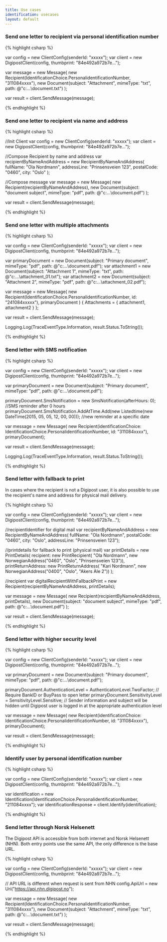 ```yaml
---
title: Use cases
identification: usecases
layout: default
---
```


<h3 id="uc01">Send one letter to recipient via personal identification number</h3>

{% highlight csharp %}

var config = new ClientConfig(senderId: "xxxxx");
var client = new DigipostClient(config, thumbprint: "84e492a972b7e...");

var message = new Message(
    new Recipient(IdentificationChoice.PersonalidentificationNumber, "311084xxxx"),
    new Document(subject: "Attachment", mimeType: "txt", path: @"c:\...\document.txt")
  );

var result = client.SendMessage(message); 

{% endhighlight %}

<h3 id="uc02">Send one letter to recipient via name and address</h3>

{% highlight csharp %}

//Init Client
var config = new ClientConfig(senderId: "xxxxx");
var client = new DigipostClient(config, thumbprint: "84e492a972b7e...");

//Compose Recipient by name and address
var recipientByNameAndAddress = new RecipientByNameAndAddress(
    fullName: "Ola Nordmann",
    addressLine: "Prinsensveien 123",
    postalCode: "0460",
    city: "Oslo"
   );

//Compose message
var message = new Message(
    new Recipient(recipientByNameAndAddress),
    new Document(subject: "document subject", mimeType: "pdf", path: @"c:\...\document.pdf")
    );

var result = client.SendMessage(message);

{% endhighlight %}

<h3 id="uc03">Send one letter with multiple attachments</h3>

{% highlight csharp %}

var config = new ClientConfig(senderId: "xxxxx");
var client = new DigipostClient(config, thumbprint: "84e492a972b7e...");

var primaryDocument = new Document(subject: "Primary document", mimeType: "pdf", path: @"c:\...\document.pdf");
var attachment1 = new Document(subject: "Attachment 1", mimeType: "txt", path: @"c:\...\attachment_01.txt");
var attachment2 = new Document(subject: "Attachment 2", mimeType: "pdf", path: @"c:\...\attachment_02.pdf");

var message = new Message(
    new Recipient(IdentificationChoice.PersonalidentificationNumber, id: "241084xxxxx"), primaryDocument
    ) { Attachments = { attachment1, attachment2 } };

var result = client.SendMessage(message);

Logging.Log(TraceEventType.Information, result.Status.ToString());

{% endhighlight %}

<h3 id="uc05">Send letter with SMS notification</h3>

{% highlight csharp %}

var config = new ClientConfig(senderId: "xxxxx");
var client = new DigipostClient(config, thumbprint: "84e492a972b7e...");

var primaryDocument = new Document(subject: "Primary document", mimeType: "pdf", path: @"c:\...\document.pdf");

primaryDocument.SmsNotification = new SmsNotification(afterHours: 0); //SMS reminder after 0 hours
primaryDocument.SmsNotification.AddAtTime.Add(new Listedtime(new DateTime(2015, 05, 05, 12, 00, 00))); //new reminder at a specific date

var message = new Message(
    new Recipient(identificationChoice: IdentificationChoice.PersonalidentificationNumber, id: "311084xxxx"), primaryDocument);

var result = client.SendMessage(message);

Logging.Log(TraceEventType.Information, result.Status.ToString());

{% endhighlight %}

<h3 id="uc06">Send letter with fallback to print</h3>

In cases where the recipient is not a Digipost user, it is also possible to use the recipient's name and address for physical mail delivery.

{% highlight csharp %}

var config = new ClientConfig(senderId: "xxxxx");
var client = new DigipostClient(config, thumbprint: "84e492a972b7e...");

//recipientIdentifier for digital mail
var recipientByNameAndAddress = new RecipientByNameAndAddress(
    fullName: "Ola Nordmann",
    postalCode: "0460",
    city: "Oslo",
    addressLine: "Prinsensveien 123");

//printdetails for fallback to print (physical mail)
var printDetails =
    new PrintDetails(
        recipient: new PrintRecipient(
            "Ola Nordmann",
            new NorwegianAddress("0460", "Oslo", "Prinsensveien 123")),
        printReturnAddress: new PrintReturnAddress(
            "Kari Nordmann",
            new NorwegianAddress("0400", "Oslo", "Akers Àle 2"))
        );

//recipient
var digitalRecipientWithFallbackPrint = new Recipient(recipientByNameAndAddress, printDetails);

var message = new Message(
    new Recipient(recipientByNameAndAddress, printDetails),
    new Document(subject: "document subject", mimeType: "pdf", path: @"c:\...\document.pdf")
   );

var result = client.SendMessage(message);

{% endhighlight %}

<h3 id="uc07">Send letter with higher security level</h3>

{% highlight csharp %}

var config = new ClientConfig(senderId: "xxxxx");
var client = new DigipostClient(config, thumbprint: "84e492a972b7e...");

var primaryDocument = new Document(subject: "Primary document", mimeType: "pdf", path: @"c:\...\document.pdf");

primaryDocument.AuthenticationLevel = AuthenticationLevel.TwoFactor; // Require BankID or BuyPass to open letter
primaryDocument.SensitivityLevel = SensitivityLevel.Sensitive; // Sender information and subject will be hidden until Digipost user is logged in at the appropriate authentication level

var message = new Message(
    new Recipient(identificationChoice: IdentificationChoice.PersonalidentificationNumber, id: "311084xxxx"), primaryDocument);

var result = client.SendMessage(message);

{% endhighlight %}

<h3 id="uc08">Identify user by personal identification number</h3>

{% highlight csharp %}

var config = new ClientConfig(senderId: "xxxxx");
var client = new DigipostClient(config, thumbprint: "84e492a972b7e...");

var identification = new Identification(IdentificationChoice.PersonalidentificationNumber, "211084xxxx");
var identificationResponse = client.Identify(identification); 

{% endhighlight %}

<h3 id="uc09">Send letter through Norsk Helsenett</h3>

The Digipost API is accessible from both internet and Norsk Helsenett (NHN). Both entry points use the same API, the only difference is the base URL.

{% highlight csharp %}

var config = new ClientConfig(senderId: "xxxxx");
var client = new DigipostClient(config, thumbprint: "84e492a972b7e...");

// API URL is different when request is sent from NHN
config.ApiUrl = new Uri("https://api.nhn.digipost.no");

var message = new Message(
    new Recipient(IdentificationChoice.PersonalidentificationNumber, "311084xxxx"),
    new Document(subject: "Attachment", mimeType: "txt", path: @"c:\...\document.txt")
  );

var result = client.SendMessage(message); 

{% endhighlight %}